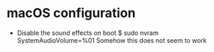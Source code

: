 # macOS configuration

- Disable the sound effects on boot
      $ sudo nvram SystemAudioVolume=%01
  Somehow this does not seem to work
